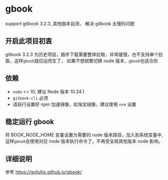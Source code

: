 # gbook

support gitbook 3.2.3, 其他版本自测， 解决 gitbook 太慢的问题

## 开启此项目初衷

gitbook 3.2.3 为历史项目，插件下载需要整体拉取，非常缓慢，也不支持单个拉取，这样`gbook`就应运而生了，
如果不想频繁切换 node 版本，`gbook`也适合你

## 依赖

- `node` <= 10, 建议 Node 版本 10.24.1
- `gitbook-cli` 必须
- 请自行设置好 npm 加速镜像，如淘宝镜像，建议使用 `nrm` 设置

## 稳定运行 gbook

将 BOOK_NODE_HOME 变量设置为需要的 node 版本路径，加入到系统变量中, 这样`gbook`会使用对应 node 版本执行命令了，不再受全局其他版本 node 影响。

## 详细说明

参考 https://gofulljs.github.io/gbook/
